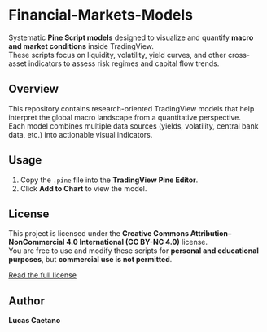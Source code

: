 # Financial-Markets-Models

Systematic **Pine Script models** designed to visualize and quantify **macro and market conditions** inside TradingView.  
These scripts focus on liquidity, volatility, yield curves, and other cross-asset indicators to assess risk regimes and capital flow trends.

## Overview

This repository contains research-oriented TradingView models that help interpret the global macro landscape from a quantitative perspective.  
Each model combines multiple data sources (yields, volatility, central bank data, etc.) into actionable visual indicators.

## Usage

1. Copy the `.pine` file into the **TradingView Pine Editor**.  
2. Click **Add to Chart** to view the model.

## License

This project is licensed under the **Creative Commons Attribution–NonCommercial 4.0 International (CC BY-NC 4.0)** license.  
You are free to use and modify these scripts for **personal and educational purposes**, but **commercial use is not permitted**.

[Read the full license](https://creativecommons.org/licenses/by-nc/4.0/)

## Author

**Lucas Caetano**
